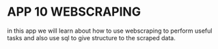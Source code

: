 # APP 10 WEBSCRAPING

in this app we will learn about how to use webscraping to perform useful tasks
and also use sql to give structure to the scraped data.